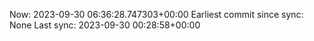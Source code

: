 Now: 2023-09-30 06:36:28.747303+00:00 Earliest commit since sync: None Last sync: 2023-09-30 00:28:58+00:00
